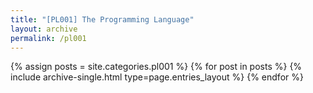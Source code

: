```yaml
---
title: "[PL001] The Programming Language"
layout: archive
permalink: /pl001
---
```



{% assign posts = site.categories.pl001 %}
{% for post in posts %} {% include archive-single.html type=page.entries_layout %} {% endfor %}
